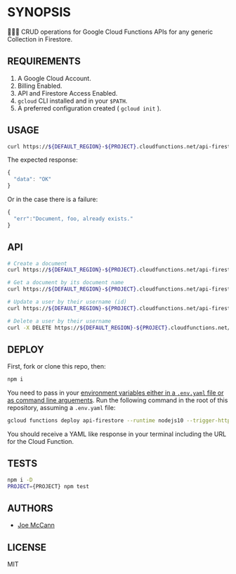 # SYNOPSIS

👷🏽‍♀️ CRUD operations for Google Cloud Functions APIs for any generic Collection in Firestore.

## REQUIREMENTS

1. A Google Cloud Account.
2. Billing Enabled.
3. API and Firestore Access Enabled.
4. `gcloud` CLI installed and in your `$PATH`.
5. A preferred configuration created ( `gcloud init` ).

## USAGE

```sh
curl https://${DEFAULT_REGION}-${PROJECT}.cloudfunctions.net/api-firestore --data '{ "collection": "foo", "document": "foo-doc-1", "value": "{ "message": "hello from foo doc." }" }' -H "Content-Type: application/json"
```

The expected response:

```js
{
  "data": "OK"
}
```

Or in the case there is a failure:

```js
{
  "err":"Document, foo, already exists."
}
```

## API

```sh
# Create a document
curl https://${DEFAULT_REGION}-${PROJECT}.cloudfunctions.net/api-firestore --data '{ "collection": "foo", "document": "foo-doc-1", "value": "{ "message": "hello from foo doc." }" }' -H "Content-Type: application/json"

# Get a document by its document name
curl https://${DEFAULT_REGION}-${PROJECT}.cloudfunctions.net/api-firestore?document=foo-doc-1

# Update a user by their username (id)
curl https://${DEFAULT_REGION}-${PROJECT}.cloudfunctions.net/api-firestore --data '{ "collection": "foo", "document": "foo-doc-1", "value": "{ "message": "hello from foo doc...again!" }" }' -H "Content-Type: application/json"

# Delete a user by their username
curl -X DELETE https://${DEFAULT_REGION}-${PROJECT}.cloudfunctions.net/api-firestore?document=foo-doc-1
```

## DEPLOY

First, fork or clone this repo, then:

```sh
npm i
```

You need to pass in your [environment variables either in a `.env.yaml` file or as command line arguements](https://cloud.google.com/functions/docs/env-var).  Run the following command in the root of this repository, assuming a `.env.yaml` file:

```sh
gcloud functions deploy api-firestore --runtime nodejs10 --trigger-http --memory 128MB --env-vars-file .env.yaml
```

You should receive a YAML like response in your terminal including the URL for the Cloud Function.

## TESTS

```sh
npm i -D
PROJECT={PROJECT} npm test
```

## AUTHORS

- [Joe McCann](https://twitter.com/joemccann)

## LICENSE

MIT